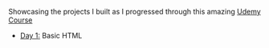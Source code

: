 Showcasing the projects I built as I progressed through this amazing [Udemy Course](https://www.udemy.com/course/the-complete-web-development-bootcamp/)
- [Day 1:](https://github.com/chaitanyakrishnakumar/web-kitchen/tree/main/Day001) Basic HTML
